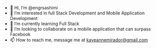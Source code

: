 - 👋 Hi, I’m @engrsashimi
- 👀 I’m interested in full Stack Development and Mobile Application Development
- 🌱 I’m currently learning Full Stack
- 💞️ I’m looking to collaborate on a mobile application that can surpass Facebook
- 📫 How to reach me, message me at kayeannemirador@gmail.com

<!---
engrsashimi/engrsashimi is a ✨ special ✨ repository because its `README.md` (this file) appears on your GitHub profile.
You can click the Preview link to take a look at your changes.
--->
